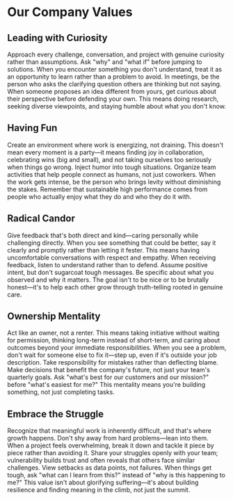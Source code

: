 # Our Company Values

## Leading with Curiosity

Approach every challenge, conversation, and project with genuine curiosity rather than assumptions. Ask "why" and "what if" before jumping to solutions. When you encounter something you don't understand, treat it as an opportunity to learn rather than a problem to avoid. In meetings, be the person who asks the clarifying question others are thinking but not saying. When someone proposes an idea different from yours, get curious about their perspective before defending your own. This means doing research, seeking diverse viewpoints, and staying humble about what you don't know.

## Having Fun

Create an environment where work is energizing, not draining. This doesn't mean every moment is a party—it means finding joy in collaboration, celebrating wins (big and small), and not taking ourselves too seriously when things go wrong. Inject humor into tough situations. Organize team activities that help people connect as humans, not just coworkers. When the work gets intense, be the person who brings levity without diminishing the stakes. Remember that sustainable high performance comes from people who actually enjoy what they do and who they do it with.

## Radical Candor

Give feedback that's both direct and kind—caring personally while challenging directly. When you see something that could be better, say it clearly and promptly rather than letting it fester. This means having uncomfortable conversations with respect and empathy. When receiving feedback, listen to understand rather than to defend. Assume positive intent, but don't sugarcoat tough messages. Be specific about what you observed and why it matters. The goal isn't to be nice or to be brutally honest—it's to help each other grow through truth-telling rooted in genuine care.

## Ownership Mentality

Act like an owner, not a renter. This means taking initiative without waiting for permission, thinking long-term instead of short-term, and caring about outcomes beyond your immediate responsibilities. When you see a problem, don't wait for someone else to fix it—step up, even if it's outside your job description. Take responsibility for mistakes rather than deflecting blame. Make decisions that benefit the company's future, not just your team's quarterly goals. Ask "what's best for our customers and our mission?" before "what's easiest for me?" This mentality means you're building something, not just completing tasks.

## Embrace the Struggle

Recognize that meaningful work is inherently difficult, and that's where growth happens. Don't shy away from hard problems—lean into them. When a project feels overwhelming, break it down and tackle it piece by piece rather than avoiding it. Share your struggles openly with your team; vulnerability builds trust and often reveals that others face similar challenges. View setbacks as data points, not failures. When things get tough, ask "what can I learn from this?" instead of "why is this happening to me?" This value isn't about glorifying suffering—it's about building resilience and finding meaning in the climb, not just the summit.
